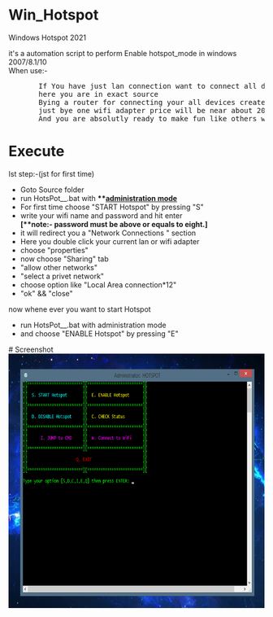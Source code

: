 # Win_Hotspot
Windows Hotspot 2021

<!---
soms-bucket/soms-bucket is a ? special ? repository because its `README.md` (this file) appears on your GitHub profile.
You can click the Preview link to take a look at your changes.
--->
it's a automation script to perform Enable hotspot_mode in windows 2007/8.1/10 <br>
When use:- <br>
<pre>
       If You have just lan connection want to connect all device in same network!!
       here you are in exact source
       Bying a router for connecting your all devices create a issue
       just bye one wifi adapter price will be near about 200/-
       And you are absolutly ready to make fun like others who uses router
</pre>   
# Execute

Ist step:-(jst for first time)
	<ul>
	<li>Goto Source folder<br>
	<li>run HotsPot__.bat with <strong>**<u>administration mode</u></strong><br>
	<li>For first time choose "START Hotspot" by pressing "S"<br>
	<li>write your wifi name and password and hit enter<br>
		<strong>[**note:- password must be above or equals to eight.]</strong><br>
	<li>it will redirect you a "Network Connections " section<br>
	<li>Here you double click your current lan or wifi adapter<br>
	<li>choose "properties" <br>
	<li>now choose "Sharing" tab<br>
	<li>"allow other networks" <br>
	<li>"select a privet network"<br>
	<li>choose option like "Local Area connection*12"<br>
	<li>"ok" && "close"<br>
	</ul>

now whene ever you want to start Hotspot
<ul>
	<li>run HotsPot__.bat with administration mode<br>
	<li>and choose "ENABLE Hotspot" by pressing "E"<br>
	</ul>
# Screenshot
<img align="center" src="https://raw.githubusercontent.com/soms-bucket/Win_Hotspot/main/ico/Screen_shot.png" alt="screenshot.png" height="500" weight="600">
